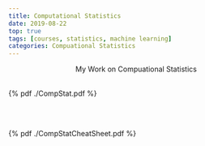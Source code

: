 ```yaml
---
title: Computational Statistics
date: 2019-08-22
top: true
tags: [courses, statistics, machine learning]
categories: Compuational Statistics
---
```


<center>My Work on Compuational Statistics</center> 
<br>

{% pdf ./CompStat.pdf %}

<br>



<br>{% pdf ./CompStatCheatSheet.pdf %}

<br>

